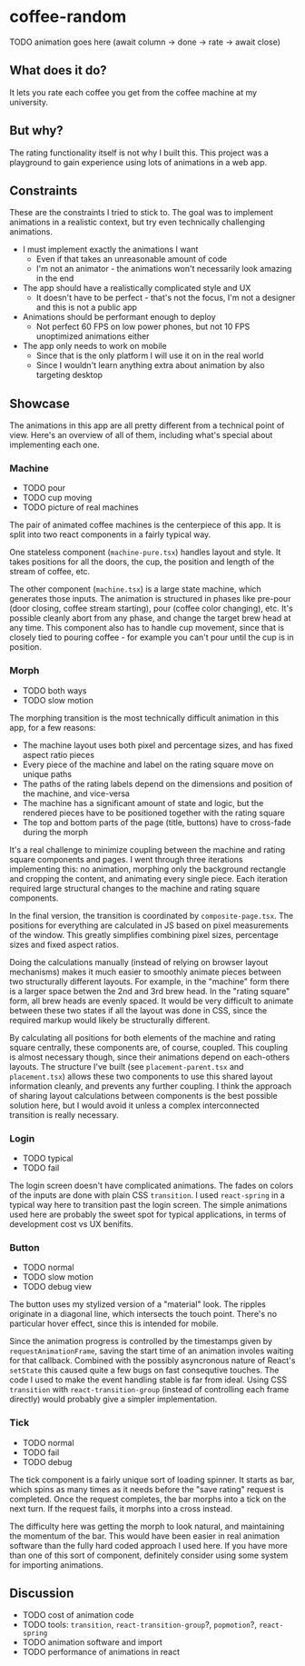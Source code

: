 # coffee-random

TODO animation goes here (await column -> done -> rate -> await close)

## What does it do?

It lets you rate each coffee you get from the coffee machine at my university.

## But why?

The rating functionality itself is not why I built this. This project was a playground to gain experience using lots of animations in a web app.

## Constraints

These are the constraints I tried to stick to. The goal was to implement animations in a realistic context, but try even technically challenging animations.

- I must implement exactly the animations I want
  - Even if that takes an unreasonable amount of code
  - I'm not an animator - the animations won't necessarily look amazing in the end
- The app should have a realistically complicated style and UX
  - It doesn't have to be perfect - that's not the focus, I'm not a designer and this is not a public app
- Animations should be performant enough to deploy
  - Not perfect 60 FPS on low power phones, but not 10 FPS unoptimized animations either
- The app only needs to work on mobile
  - Since that is the only platform I will use it on in the real world
  - Since I wouldn't learn anything extra about animation by also targeting desktop

## Showcase

The animations in this app are all pretty different from a technical point of view. Here's an overview of all of them, including what's special about implementing each one.

### Machine

- TODO pour
- TODO cup moving
- TODO picture of real machines

The pair of animated coffee machines is the centerpiece of this app. It is split into two react components in a fairly typical way.

One stateless component (`machine-pure.tsx`) handles layout and style. It takes positions for all the doors, the cup, the position and length of the stream of coffee, etc.

The other component (`machine.tsx`) is a large state machine, which generates those inputs. The animation is structured in phases like pre-pour (door closing, coffee stream starting), pour (coffee color changing), etc. It's possible cleanly abort from any phase, and change the target brew head at any time. This component also has to handle cup movement, since that is closely tied to pouring coffee - for example you can't pour until the cup is in position.

### Morph

- TODO both ways
- TODO slow motion

The morphing transition is the most technically difficult animation in this app, for a few reasons:

- The machine layout uses both pixel and percentage sizes, and has fixed aspect ratio pieces
- Every piece of the machine and label on the rating square move on unique paths
- The paths of the rating labels depend on the dimensions and position of the machine, and vice-versa
- The machine has a significant amount of state and logic, but the rendered pieces have to be positioned together with the rating square
- The top and bottom parts of the page (title, buttons) have to cross-fade during the morph

It's a real challenge to minimize coupling between the machine and rating square components and pages. I went through three iterations implementing this: no animation, morphing only the background rectangle and cropping the content, and animating every single piece. Each iteration required large structural changes to the machine and rating square components.

In the final version, the transition is coordinated by `composite-page.tsx`. The positions for everything are calculated in JS based on pixel measurements of the window. This greatly simplifies combining pixel sizes, percentage sizes and fixed aspect ratios.

Doing the calculations manually (instead of relying on browser layout mechanisms) makes it much easier to smoothly animate pieces between two structurally different layouts. For example, in the "machine" form there is a larger space betwen the 2nd and 3rd brew head. In the "rating square" form, all brew heads are evenly spaced. It would be very difficult to animate between these two states if all the layout was done in CSS, since the required markup would likely be structurally different.

By calculating all positions for both elements of the machine and rating square centrally, these components are, of course, coupled. This coupling is almost necessary though, since their animations depend on each-others layouts. The structure I've built (see `placement-parent.tsx` and `placement.tsx`) allows these two components to use this shared layout information cleanly, and prevents any further coupling. I think the approach of sharing layout calculations between components is the best possible solution here, but I would avoid it unless a complex interconnected transition is really necessary.

### Login

- TODO typical
- TODO fail

The login screen doesn't have complicated animations. The fades on colors of the inputs are done with plain CSS `transition`. I used `react-spring` in a typical way here to transition past the login screen. The simple animations used here are probably the sweet spot for typical applications, in terms of development cost vs UX benifits.

### Button

- TODO normal
- TODO slow motion
- TODO debug view

The button uses my stylized version of a "material" look. The ripples originate in a diagonal line, which intersects the touch point. There's no particular hover effect, since this is intended for mobile.

Since the animation progress is controlled by the timestamps given by `requestAnimationFrame`, saving the start time of an animation involes waiting for that callback. Combined with the possibly asyncronous nature of React's `setState` this caused quite a few bugs on fast consequtive touches. The code I used to make the event handling stable is far from ideal. Using CSS `transition` with `react-transition-group` (instead of controlling each frame directly) would probably give a simpler implementation.

### Tick

- TODO normal
- TODO fail
- TODO debug

The tick component is a fairly unique sort of loading spinner. It starts as bar, which spins as many times as it needs before the "save rating" request is completed. Once the request completes, the bar morphs into a tick on the next turn. If the request fails, it morphs into a cross instead.

The difficulty here was getting the morph to look natural, and maintaining the momentum of the bar. This would have been easier in real animation software than the fully hard coded approach I used here. If you have more than one of this sort of component, definitely consider using some system for importing animations.

## Discussion

- TODO cost of animation code
- TODO tools: `transition`, `react-transition-group`?, `popmotion`?, `react-spring`
- TODO animation software and import
- TODO performance of animations in react
